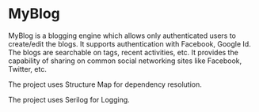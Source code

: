 MyBlog
======
MyBlog is a blogging engine which allows only authenticated users to
create/edit the blogs. It supports authentication with Facebook, Google
Id. The blogs are searchable on tags, recent activities, etc. It
provides the capability of sharing on common social networking sites
like Facebook, Twitter, etc.

The project uses Structure Map for dependency resolution.

The project uses Serilog for Logging.

